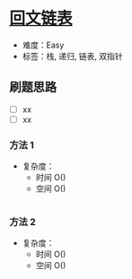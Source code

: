 # [回文链表](https://leetcode-cn.com/problems/palindrome-linked-list-lcci/)

- 难度：Easy
- 标签：栈, 递归, 链表, 双指针

## 刷题思路

- [ ] xx
- [ ] xx

### 方法 1

- 复杂度：
    - 时间 O()
    - 空间 O()

``` js

```

### 方法 2

- 复杂度：
    - 时间 O()
    - 空间 O()

``` js

```
